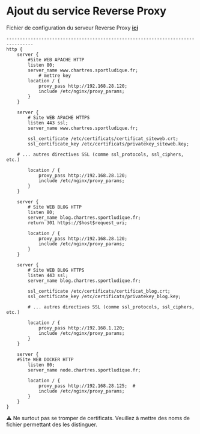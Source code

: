 # Ajout du service Reverse Proxy

Fichier de configuration du serveur Reverse Proxy [**ici**](../../utilitaire/nginx.conf)

    --------------------------------------------------------------------------------
    http {
   	    server {
   		    #Site WEB APACHE HTTP
   		    listen 80;
   		    server_name www.chartres.sportludique.fr;
               	# mettre key
       		location / {
       			proxy_pass http://192.168.28.120;
       			include /etc/nginx/proxy_params;
       		}
        }

       	server {
      		# Site WEB APACHE HTTPS
   	    	listen 443 ssl;
       		server_name www.chartres.sportludique.fr;

   	    	ssl_certificate /etc/certificats/certificat_siteweb.crt;
   	    	ssl_certificate_key /etc/certificats/privatekey_siteweb.key;

        # ... autres directives SSL (comme ssl_protocols, ssl_ciphers, etc.)

  	    	location / {
   	    		proxy_pass http://192.168.28.120;
   	    		include /etc/nginx/proxy_params;
   	    	}
       	}

       	server {
       		# Site WEB BLOG HTTP
       		listen 80;
       		server_name blog.chartres.sportludique.fr;
       		return 301 https://$host$request_uri;

       		location / {
       			proxy_pass http://192.168.28.120; 
       			include /etc/nginx/proxy_params;
       		}
       	}

   	    server {
       		# Site WEB BLOG HTTPS
       		listen 443 ssl;
       		server_name blog.chartres.sportludique.fr;

        	ssl_certificate /etc/certificats/certificat_blog.crt;
   	    	ssl_certificate_key /etc/certificats/privatekey_blog.key;

       		# ... autres directives SSL (comme ssl_protocols, ssl_ciphers, etc.)

   	    	location / {
        		proxy_pass http://192.168.1.120;
   	    		include /etc/nginx/proxy_params;
        	}
       	}

       	server {
   		#Site WEB DOCKER HTTP
       		listen 80;
       		server_name node.chartres.sportludique.fr;

   	    	location / {
   	    		proxy_pass http://192.168.28.125;  #
        		include /etc/nginx/proxy_params;
            }
        }
    }


⚠️ Ne surtout pas se tromper de certificats. Veuillez à mettre des noms de fichier permettant des les distinguer.